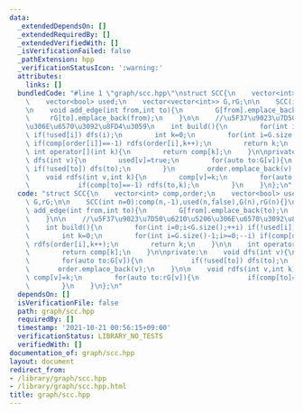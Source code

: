 ```yaml
---
data:
  _extendedDependsOn: []
  _extendedRequiredBy: []
  _extendedVerifiedWith: []
  _isVerificationFailed: false
  _pathExtension: hpp
  _verificationStatusIcon: ':warning:'
  attributes:
    links: []
  bundledCode: "#line 1 \"graph/scc.hpp\"\nstruct SCC{\n    vector<int> comp,order;\n\
    \    vector<bool> used;\n    vector<vector<int>> G,rG;\n\n    SCC(int n=0):comp(n,-1),used(n,false),G(n),rG(n){}\n\
    \n    void add_edge(int from,int to){\n        G[from].emplace_back(to);\n   \
    \     rG[to].emplace_back(from);\n    }\n\n    //\u5F37\u9023\u7D50\u6210\u5206\
    \u306E\u6570\u3092\u8FD4\u3059\n    int build(){\n        for(int i=0;i<G.size();++i)\
    \ if(!used[i]) dfs(i);\n        int k=0;\n        for(int i=G.size()-1;i>=0;--i)\
    \ if(comp[order[i]]==-1) rdfs(order[i],k++);\n        return k;\n    }\n\n   \
    \ int operator[](int k){\n        return comp[k];\n    }\n\nprivate:\n    void\
    \ dfs(int v){\n        used[v]=true;\n        for(auto to:G[v]){\n           \
    \ if(!used[to]) dfs(to);\n        }\n        order.emplace_back(v);\n    }\n\n\
    \    void rdfs(int v,int k){\n        comp[v]=k;\n        for(auto to:rG[v]){\n\
    \            if(comp[to]==-1) rdfs(to,k);\n        }\n    }\n};\n"
  code: "struct SCC{\n    vector<int> comp,order;\n    vector<bool> used;\n    vector<vector<int>>\
    \ G,rG;\n\n    SCC(int n=0):comp(n,-1),used(n,false),G(n),rG(n){}\n\n    void\
    \ add_edge(int from,int to){\n        G[from].emplace_back(to);\n        rG[to].emplace_back(from);\n\
    \    }\n\n    //\u5F37\u9023\u7D50\u6210\u5206\u306E\u6570\u3092\u8FD4\u3059\n\
    \    int build(){\n        for(int i=0;i<G.size();++i) if(!used[i]) dfs(i);\n\
    \        int k=0;\n        for(int i=G.size()-1;i>=0;--i) if(comp[order[i]]==-1)\
    \ rdfs(order[i],k++);\n        return k;\n    }\n\n    int operator[](int k){\n\
    \        return comp[k];\n    }\n\nprivate:\n    void dfs(int v){\n        used[v]=true;\n\
    \        for(auto to:G[v]){\n            if(!used[to]) dfs(to);\n        }\n \
    \       order.emplace_back(v);\n    }\n\n    void rdfs(int v,int k){\n       \
    \ comp[v]=k;\n        for(auto to:rG[v]){\n            if(comp[to]==-1) rdfs(to,k);\n\
    \        }\n    }\n};\n"
  dependsOn: []
  isVerificationFile: false
  path: graph/scc.hpp
  requiredBy: []
  timestamp: '2021-10-21 00:56:15+09:00'
  verificationStatus: LIBRARY_NO_TESTS
  verifiedWith: []
documentation_of: graph/scc.hpp
layout: document
redirect_from:
- /library/graph/scc.hpp
- /library/graph/scc.hpp.html
title: graph/scc.hpp
---
```

